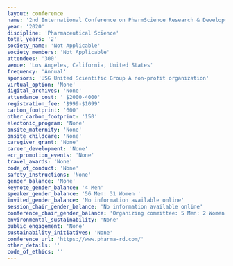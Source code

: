 ```yaml
---
layout: conference 
name: '2nd International Conference on PharmScience Research & Development '
year: '2020'
discipline: 'Pharmaceutical Science'
total_years: '2'
society_name: 'Not Applicable'
society_members: 'Not Applicable'
attendees: '300'
venue: 'Los Angeles, California, United States'
frequency: 'Annual'
sponsors: 'USG United Scientific Group A non-profit organization'
virtual_option: 'None'
digital_archives: 'None'
attendance_cost: ' $2000-4000'
registration_fee: '$999-$1099'
carbon_footprint: '600'
other_carbon_footprint: '150'
electonic_program: 'None'
onsite_maternity: 'None'
onsite_childcare: 'None'
caregiver_grant: 'None'
career_development: 'None'
ecr_promotion_events: 'None'
travel_awards: 'None'
code_of_conduct: 'None'
safety_instructions: 'None'
gender_balance: 'None'
keynote_gender_balance: '4 Men'
speaker_gender_balance: '56 Men: 31 Women '
invited_gender_balance: 'No information available online'
session_chair_gender_balance: 'No information available online'
conference_chair_gender_balance: 'Organizing committee: 5 Men: 2 Women '
environmental_sustainability: 'None'
public_engagement: 'None'
sustainability_initiatives: 'None'
conference_url: 'https://www.pharma-rd.com/'
other_details: ''
code_of_ethics: ''
---
```

